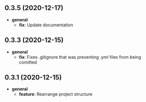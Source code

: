 ## 0.3.5 (2020-12-17)

* __general__
    * **fix**: Update documentation

## 0.3.3 (2020-12-15)

* __general__
    * **fix**: Fixes .gitignore that was preventing .yml files from being comitted

## 0.3.1 (2020-12-15)

* __general__
    * **feature**: Rearrange project structure

